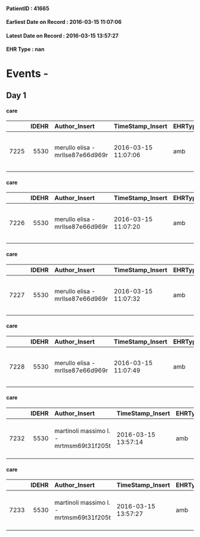 
#### PatientID : 41665
#### Earliest Date on Record : 2016-03-15 11:07:06
#### Latest Date on Record : 2016-03-15 13:57:27
#### EHR Type : nan

# Events - 

## Day 1

#### care
|      |   IDEHR | Author_Insert                    | TimeStamp_Insert    | EHRType   |   PatientID |   IDGESTIONE_AUSILI |   opt_annulla_consegna | dt_Ric_consegna     | opt_ausilio                             |
|-----:|--------:|:---------------------------------|:--------------------|:----------|------------:|--------------------:|-----------------------:|:--------------------|:----------------------------------------|
| 7225 |    5530 | merullo elisa - mrllse87e66d969r | 2016-03-15 11:07:06 | amb       |       41665 |                7101 |                      0 | 2016-03-15 00:00:00 | antid air mattress with compressor # 16 |

#### care
|      |   IDEHR | Author_Insert                    | TimeStamp_Insert    | EHRType   |   PatientID |   IDGESTIONE_AUSILI |   opt_annulla_consegna | ds_note_x   | dt_Ric_consegna     | opt_ausilio                                     |
|-----:|--------:|:---------------------------------|:--------------------|:----------|------------:|--------------------:|-----------------------:|:------------|:--------------------|:------------------------------------------------|
| 7226 |    5530 | merullo elisa - mrllse87e66d969r | 2016-03-15 11:07:20 | amb       |       41665 |                7102 |                      0 | urgent      | 2016-03-15 00:00:00 | electronic articulated bed with side rails # 14 |

#### care
|      |   IDEHR | Author_Insert                    | TimeStamp_Insert    | EHRType   |   PatientID |   IDGESTIONE_AUSILI |   opt_annulla_consegna | ds_note_x   | dt_Ric_consegna     | opt_ausilio                                     |
|-----:|--------:|:---------------------------------|:--------------------|:----------|------------:|--------------------:|-----------------------:|:------------|:--------------------|:------------------------------------------------|
| 7227 |    5530 | merullo elisa - mrllse87e66d969r | 2016-03-15 11:07:32 | amb       |       41665 |                7103 |                      0 | urgent      | 2016-03-15 00:00:00 | electronic articulated bed with side rails # 14 |

#### care
|      |   IDEHR | Author_Insert                    | TimeStamp_Insert    | EHRType   |   PatientID |   IDGESTIONE_AUSILI |   opt_annulla_consegna | ds_note_x   | dt_Ric_consegna     | opt_ausilio                             |
|-----:|--------:|:---------------------------------|:--------------------|:----------|------------:|--------------------:|-----------------------:|:------------|:--------------------|:----------------------------------------|
| 7228 |    5530 | merullo elisa - mrllse87e66d969r | 2016-03-15 11:07:49 | amb       |       41665 |                7104 |                      0 | urgent      | 2016-03-15 00:00:00 | antid air mattress with compressor # 16 |

#### care
|      |   IDEHR | Author_Insert                           | TimeStamp_Insert    | EHRType   |   PatientID |   IDGESTIONE_AUSILI |   ds_ncons |   opt_annulla_consegna | ds_note_x   | dt_Ric_consegna     | dt_ric_cons_forn    | opt_ausilio                                     |
|-----:|--------:|:----------------------------------------|:--------------------|:----------|------------:|--------------------:|-----------:|-----------------------:|:------------|:--------------------|:--------------------|:------------------------------------------------|
| 7232 |    5530 | martinoli massimo l. - mrtmsm69t31f205t | 2016-03-15 13:57:14 | amb       |       41665 |                7108 |      27398 |                      0 | urgent      | 2016-03-15 00:00:00 | 2016-03-15 00:00:00 | electronic articulated bed with side rails # 14 |

#### care
|      |   IDEHR | Author_Insert                           | TimeStamp_Insert    | EHRType   |   PatientID |   IDGESTIONE_AUSILI |   ds_ncons |   opt_annulla_consegna | ds_note_x   | dt_Ric_consegna     | dt_ric_cons_forn    | opt_ausilio                             |
|-----:|--------:|:----------------------------------------|:--------------------|:----------|------------:|--------------------:|-----------:|-----------------------:|:------------|:--------------------|:--------------------|:----------------------------------------|
| 7233 |    5530 | martinoli massimo l. - mrtmsm69t31f205t | 2016-03-15 13:57:27 | amb       |       41665 |                7109 |      27398 |                      0 | urgent      | 2016-03-15 00:00:00 | 2016-03-15 00:00:00 | antid air mattress with compressor # 16 |



